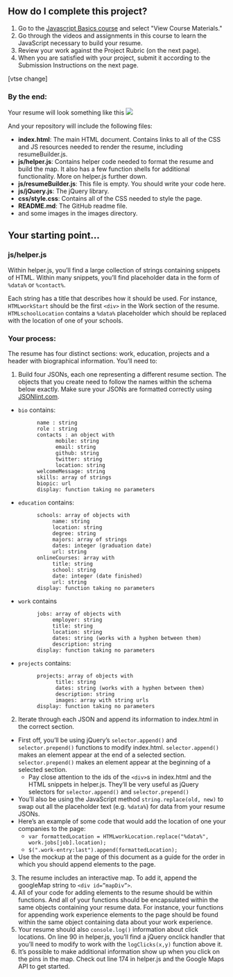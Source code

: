 ## How do I complete this project?

1. Go to the [Javascript Basics course](https://www.udacity.com/course/ud804) and select "View Course Materials."
2. Go through the videos and assignments in this course to learn the JavaScript necessary to build your resume.
3. Review your work against the Project Rubric (on the next page).
4. When you are satisfied with your project, submit it according to the Submission Instructions on the next page.

[vtse change]

### By the end:
Your resume will look something like this
![](http://i.imgur.com/pWU1Xbl.png)

And your repository will include the following files:

* **index.html**: The main HTML document. Contains links to all of the CSS and JS resources needed to render the resume, including resumeBuilder.js.
* **js/helper.js**: Contains helper code needed to format the resume and build the map. It also has a few function shells for additional functionality. More on helper.js further down.
* **js/resumeBuilder.js**: This file is empty. You should write your code here.
* **js/jQuery.js**: The jQuery library.
* **css/style.css**: Contains all of the CSS needed to style the page.
* **README.md**: 
The GitHub readme file.
* and some images in the images directory.

## Your starting point...
### js/helper.js
Within helper.js, you’ll find a large collection of strings containing snippets of HTML. Within many snippets, you’ll find placeholder data in the form of `%data%` or `%contact%`.

Each string has a title that describes how it should be used. For instance, `HTMLworkStart` should be the first `<div>` in the Work section of the resume. `HTMLschoolLocation` contains a `%data%` placeholder which should be replaced with the location of one of your schools.

### Your process:
The resume has four distinct sections: work, education, projects and a header with biographical information. You’ll need to:

1. Build four JSONs, each one representing a different resume section. The objects that you create need to follow the names within the schema below exactly. Make sure your JSONs are formatted correctly using <a href="http://jsonlint.com/" target="_blank">JSONlint.com</a>.

* `bio` contains:
        
            name : string
            role : string
            contacts : an object with
                  mobile: string
                  email: string 
                  github: string
                  twitter: string 
                  location: string
            welcomeMessage: string 
            skills: array of strings
            biopic: url
            display: function taking no parameters

* `education` contains:
      
            schools: array of objects with
                 name: string
                 location: string
                 degree: string
                 majors: array of strings
                 dates: integer (graduation date)
                 url: string
            onlineCourses: array with
                 title: string
                 school: string
                 date: integer (date finished)
                 url: string
            display: function taking no parameters

* `work` contains
          
            jobs: array of objects with
                 employer: string 
                 title: string 
                 location: string 
                 dates: string (works with a hyphen between them)
                 description: string 
            display: function taking no parameters

* `projects` contains:

            projects: array of objects with
                  title: string 
                  dates: string (works with a hyphen between them)
                  description: string
                  images: array with string urls
            display: function taking no parameters

2. Iterate through each JSON and append its information to index.html in the correct section.
 * First off, you’ll be using jQuery’s `selector.append()` and `selector.prepend()` functions to modify index.html. `selector.append()` makes an element appear at the end of a selected section. `selector.prepend()` makes an element appear at the beginning of a selected section.
   * Pay close attention to the ids of the `<div>`s in index.html and the HTML snippets in helper.js. They’ll be very useful as jQuery selectors for `selector.append()` and `selector.prepend()`
* You’ll also be using the JavaScript method `string.replace(old, new)` to swap out all the placeholder text (e.g. `%data%`) for data from your resume JSONs.
* Here’s an example of some code that would add the location of one your companies to the page:
   * `var formattedLocation = HTMLworkLocation.replace("%data%", work.jobs[job].location);`
   * `$(".work-entry:last").append(formattedLocation);`
 * Use the mockup at the page of this document as a guide for the order in which you should append elements to the page.
3. The resume includes an interactive map. To add it, append the googleMap string to `<div id=”mapDiv”>`.
4. All of your code for adding elements to the resume should be within functions. And all of your functions should be encapsulated within the same objects containing your resume data. For instance, your functions for appending work experience elements to the page should be found within the same object containing data about your work experience.
5. Your resume should also `console.log()` information about click locations. On line 90 in helper.js, you’ll find a jQuery onclick handler that you’ll need to modify to work with the `logClicks(x,y)` function above it.
6. It’s possible to make additional information show up when you click on the pins in the map. Check out line 174 in helper.js and the Google Maps API to get started.
